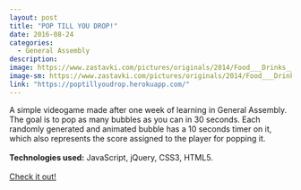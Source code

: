 ```yaml
---
layout: post
title: "POP TILL YOU DROP!"
date: 2016-08-24
categories:
  - General Assembly
description:
image: https://www.zastavki.com/pictures/originals/2014/Food___Drinks_____Bubbles_of_Coca-Cola_081768_.png
image-sm: https://www.zastavki.com/pictures/originals/2014/Food___Drinks_____Bubbles_of_Coca-Cola_081768_.png
link: "https://poptillyoudrop.herokuapp.com/"
---
```

A simple videogame made after one week of learning in General Assembly. The goal is to pop as many bubbles as you can in 30 seconds. Each randomly generated and animated bubble has a 10 seconds timer on it, which also represents the score assigned to the player for popping it.
<br>
<br>
<strong>Technologies used:</strong> JavaScript, jQuery, CSS3, HTML5.
<br>
<br>
<a href="{{ page.link }}" target="\_blank">Check it out!</a>
